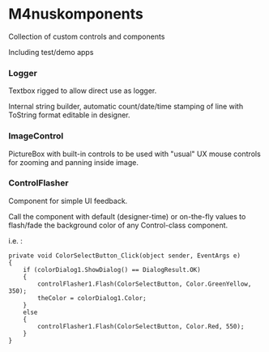 # M4nuskomponents
Collection of custom controls and components

Including test/demo apps

### Logger
Textbox rigged to allow direct use as logger. 

Internal string builder, automatic count/date/time stamping of line with ToString format editable in designer.

### ImageControl
PictureBox with built-in controls to be used with "usual" UX mouse controls for zooming and panning inside image.

### ControlFlasher
Component for simple UI feedback. 

Call the component with default (designer-time) or on-the-fly values to flash/fade the background color of any Control-class component.

i.e. :
```
private void ColorSelectButton_Click(object sender, EventArgs e)
{
    if (colorDialog1.ShowDialog() == DialogResult.OK)
    {
        controlFlasher1.Flash(ColorSelectButton, Color.GreenYellow, 350);
		theColor = colorDialog1.Color;
    }
    else
    {
        controlFlasher1.Flash(ColorSelectButton, Color.Red, 550);
    }
}
```
		